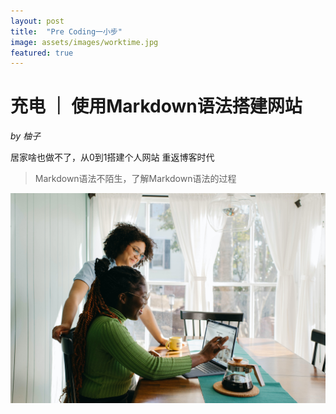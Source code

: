 ```yaml
---
layout: post
title:  "Pre Coding一小步"
image: assets/images/worktime.jpg
featured: true
---
```

# 充电 ｜ 使用Markdown语法搭建网站
_by 柚子_

居家啥也做不了，从0到1搭建个人网站
重返博客时代
> Markdown语法不陌生，了解Markdown语法的过程

![worktime](../assets/images/worktime.jpg)
